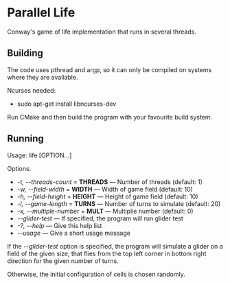 # Parallel Life

Conway's game of life implementation that runs in several threads.

## Building

The code uses pthread and argp, so it can only be compiled on systems where they are available.

Ncurses needed:
* sudo apt-get install libncurses-dev

Run CMake and then build the program with your favourite build system.

## Running

Usage: life [OPTION...]

Options:  
* _-t, --threads-count_ = **THREADS** &mdash; Number of threads (default: 1)
* _-w, --field-width_ = **WIDTH** &mdash; Width of game field (default: 10)
* _-h, --field-height_ = **HEIGHT** &mdash; Height of game field (default: 10)
* _-l, --game-length_ = **TURNS** &mdash; Number of turns to simulate (default: 20)
* _-x, --multiple-number_ = **MULT** &mdash; Multiplie number (default: 0)
* _--glider-test_ &mdash; If specified, the program will run glider test
* _-?, --help_ &mdash; Give this help list
* _--usage_ &mdash; Give a short usage message

If the _--glider-test_ option is specified, the program will simulate a glider on
a field of the given size, that flies from the top left corner in bottom right
direction for the given number of turns.

Otherwise, the initial configuration of cells is chosen randomly.
